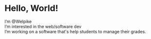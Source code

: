 # Hello, World!

I’m @Welpike  
I’m interested in the web/software dev  
I’m working on a software that's help students to manage their grades.  
